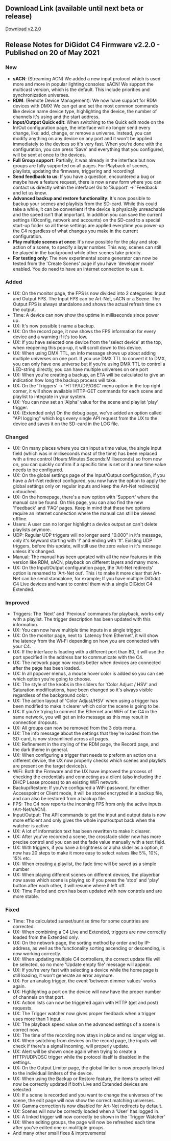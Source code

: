 ## Download Link (available until next beta or release) ##
[Download v2.2.0](https://github.com/Dennis-DiGidotTechnologiesBV/c4/releases/download/v2.2.0-production/C-4_2021-05-20_2351.c4u)

## Release Notes for DiGidot C4 Firmware v2.2.0 - Published on 20 of May 2021 ##

### New ###
* **sACN**: (Streaming ACN) We added a new input protocol which is used more and more in popular lighting consoles: sACN! We support the multicast version, which is the default. This include  priorities and synchronization universes.
* **RDM**: (Remote Device Management): We now have support for RDM devices with DMX! We can get and set the most common commands like  device name  device type, highlighting the device, the number of channels it's using and the start address.
* **Input/Output Quick edit**: When switching to the Quick edit mode on the In/Out configuration page, the interface will no longer send every change, like: add, change, or remove a universe. Instead, you can modify anything on any device on any port and it won't be applied immediately to the devices so it's very fast. When you're done with the configuration, you can press 'Save' and everything that you configured, will be sent at once to the devices.
* **Full Group support**: Partially, it was already in the interface but now groups are fully supported on all pages. For Playback of scenes, playlists, updating the firmware, triggering and recording!
* **Send feedback to us**: If you have a question, encountered a bug or maybe have a feature request, there is now a new form where you can contact us directly within the interface! Go to 'Support' -> 'Feedback' and let us know.
* **Advanced backup and restore functionality**: It's now possible to backup your scenes and playlists from the SD-card. While this could take a while, it can be convenient if the device is physically unreachable and the speed isn't that important. In addition you can save the current settings (IOconfig, network and accounts) on the SD-card to a special start-up folder so all these settings are applied everytime you power-up the C4 regardless of what changes you make in the current configuration.
* **Play multiple scenes at once**: It's now possible for the play and stop action of a scene, to specify a layer number. This way, scenes can still be played in the background while other scenes take priority.
* **For testing only**: The new experimental scene generator can now be tested from the 'Create Scenes' page if you have 'developer mode' enabled. You do need to have an internet connection to use it.

### Added ###
* UX: On the monitor page, the FPS is now divided into 2 categories: Input and Output FPS. The Input FPS can be Art-Net, sACN or a Scene. The Output FPS is always standalone and shows the actual refresh time on the output.
* Time: A device can now show the uptime in milliseconds since power up.
* UX: It's now possible t  name a backup.
* UX: On the record page, it now shows the FPS information for every device and a warning if it's too low.
* UX: If you have selected one device from the 'select device' at the top, when reopening this pop-up, it will scroll down to this device. 
* UX: When using DMX TTL, an info message shows up about adding multiple universes on one port. If you use DMX TTL to convert it to DMX, you can only have one universe but if you're using DMX TTL to control a LED-string directly, you can have multiple universes on one port
* UX: When you're creating a backup, an ETA will be calculated to give an indication how long the backup process will take.
* UX: On the 'Triggers' -> 'HTTP/UDP/OSC' menu option in the top right corner, it will show available HTTP-GET commands for each scene and playlist to integrate in your system.
* UX: You can now set an 'Alpha' value for the scene and playlist 'play' trigger. 
* UX: (Extended only) On the debug page, we've added an option called "API logging" which logs every single API request from the UX to the device and saves it on the SD-card in the LOG file. 

### Changed ###
* UX: On many places where you can input a time value, the single input field (which was in milliseconds most of the time) has been replaced with a time control (Hours:Minutes:Seconds:Milliseconds) so from now on, you can quickly confirm if a specific time is set or if a new time value needs to be configured.
* UX: On the global settings page of the Input/Output configuration, if you have a Art-Net redirect configured, you now have the option to apply the global settings only on regular inputs and keep the Art-Net redirect(s) untouched.
* UX: On the homepage, there's a new option with 'Support' where the manual can be found. On this page, you can also find the new 'Feedback' and 'FAQ' pages. Keep in mind that these two options require an internet connection where the manual can still be viewed offline.
* Users: A user can no longer highlight a device output an  can't delete playlists anymore.
* UDP: Regular UDP triggers will no longer send "0.000" in it's message, only it's keyword starting with '!' and ending with '#'. Existing UDP triggers, before this update, will still use the zero value in it's message unless it's changed.
* Manual: The manual has been updated with all the new features in this version like RDM, sACN, playback on different layers and many more.
* UX: On the Input/Output configuration page, the 'Art-Net redirects' option is renamed to 'Art-Net out'. This i  to make it more clear that Art-Net can be send standalone, for example; If you have multiple DiGidot C4 Live devices and want to control them with a single DiGidot C4 Extended.

### Improved ###
* Triggers: The 'Next' and 'Previous' commands for playback, works only with a playlist. The trigger description has been updated with this information.
* UX: You can now have multiple time inputs in a single trigger.
* UX: On the monitor page, next to 'Latency from Ethernet', it will show the latency from the Wi-Fi depending on how you are connected with your C4.
* UX: If the interface is loading with a different port than 80, it will use the port specified in the address bar to communicate with the C4.
* UX: The network page now reacts better when devices are connected after the page has been loaded.
* UX: In all popover menus, a mouse hover color is added so you can see which option you're going to choose.
* UX: The style of the knobs in the sliders for 'Color Adjust / HSV' and Saturation modifications, have been changed so it's always visible regardless of the background color. 
* UX: The action layout of 'Color Adjust/HSV' when using a trigger has been modified to make it clearer which color the scene is going to be.
* UX: If you're trying to connect the Ethernet and WiFi of the C4 in the same network, you will get an info message as this may result in connection dropouts.
* UX: All groups can now be removed from the 3 dots menu.
* UX: The info message about the settings that they're loaded from the SD-card, is now streamlined across all pages.
* UX: Refinement in the styling of the RDM page, the Record page, and the dark theme in general.
* UX: When configuring a trigger that needs to preform an action on a different device, the UX now properly checks which scenes and playlists are present on the target device(s).
* WiFi: Both the Firmware and the UX have improved the process of checking the credentials and connecting as a client (also including the DHCP Lease process) to an existing WiFi network. 
* Backup/Restore: If you've configured a WiFi password, for either Accesspoint or Client mode, it will be stored encrypted in a backup file, and can also be restored from a backup file.
* FPS: The C4 now reports the incoming FPS from only the active inputs (Art-Net/sACN).
* Input/Output: The API commands to get the input and output data is now more efficient and only gives the whole input/output back when the watcher is active
* UX: A lot of information text has been rewritten to make it clearer. 
* UX: After you've recorded a scene, the crossfade slider now has more precise control and you can set the fade value manually with a text field.
* UX: With triggers, if you have a brightness or alpha slider as a option, it now has 20 steps to make it more easy to select values like 5%, 10%, 15% etc.
* UX: When creating a playlist, the fade time will be saved as a simple number 
* UX: When playing different scenes on different devices, the playerbar now saves which scene is playing so if you press the 'stop' and 'play' button after each other, it will resume where it left off.
* UX: Time Period and cron has been updated with new controls and are more stable.

### Fixed ###
* Time: The calculated sunset/sunrise time for some countries are corrected.
* UX: When combining a C4 Live and Extended, triggers are now correctly loaded from the Extended only.
* UX: On the network page, the sorting method by order and by IP-address, as well as the functionality sorting ascending or descending, is now working correctly.
* UX: When updating multiple C4 controllers, the correct update file will be selected, so no more 'Update empty file' message will appear.
* UX: If you're very fast with selecting a device while the home page is still loading, it won't generate an error anymore.
* UX: For an analog trigger, the event 'between dimmer values' works again.
* UX: Highlighting a port on the device will now have the proper number of channels on that port.
* UX: Action lists can now be triggered again with HTTP (get and post) requests.
* UX: The Trigger watcher now gives proper feedback when a trigger uses more than 1 input.
* UX: The playback speed value on the advanced settings of a scene is correct now.
* UX: The time of the recording now stays in place and no longer wiggles. 
* UX: When switching from devices on the record page, the inputs will check if there's a signal incoming, will properly update.
* UX: Alert will be shown once again when trying to create a HTTP/UDP/OSC trigger while the protocol itself is disabled in the settings.
* UX: On the Output Limiter page, the global limiter is now properly linked to the individual limiters of the device.
* UX: When using the Backup or Restore feature, the items to select will now be correctly updated if both Live and Extended devices are selected
* UX: If a scene is recorded and you want to change the universes of the scene, the edit page will now show the correct matching universes.
* UX: Gamma correction is now disabled for Art-Net redirects by default.
* UX: Scenes will now be correctly loaded when a 'User' has logged in.
* UX: A linked trigger will now correctly be shown in the 'Trigger Watcher'
* UX: When editing groups, the page will now be refreshed each time after you've edited one or muliltiple groups.
* And many other small fixes & improvements!

